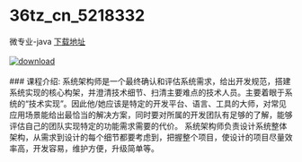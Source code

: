 # 36tz_cn_5218332
微专业-java
[下载地址](http://www.36tz.cn/article/5218332 "下载地址")
<br/></br>[![download](http://36tz.cn/muke_img/2021_02_1-25-300x189.png "下载地址")](http://www.36tz.cn/article/5218332 "下载地址")
<br/></br>### 课程介绍:
系统架构师是一个最终确认和评估系统需求，给出开发规范，搭建系统实现的核心构架，并澄清技术细节、扫清主要难点的技术人员。主要着眼于系统的“技术实现”。因此他/她应该是特定的开发平台、语言、工具的大师，对常见应用场景能给出最恰当的解决方案，同时要对所属的开发团队有足够的了解，能够评估自己的团队实现特定的功能需求需要的代价。 系统架构师负责设计系统整体架构，从需求到设计的每个细节都要考虑到，把握整个项目，使设计的项目尽量效率高，开发容易，维护方便，升级简单等。

